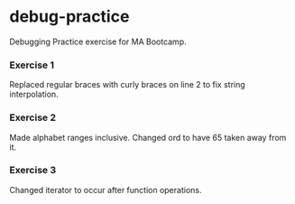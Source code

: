 # debug-practice
Debugging Practice exercise for MA Bootcamp.

### Exercise 1
Replaced regular braces with curly braces on line 2 to fix string interpolation. 

### Exercise 2
Made alphabet ranges inclusive. Changed ord to have 65 taken away from it. 

### Exercise 3
Changed iterator to occur after function operations.
